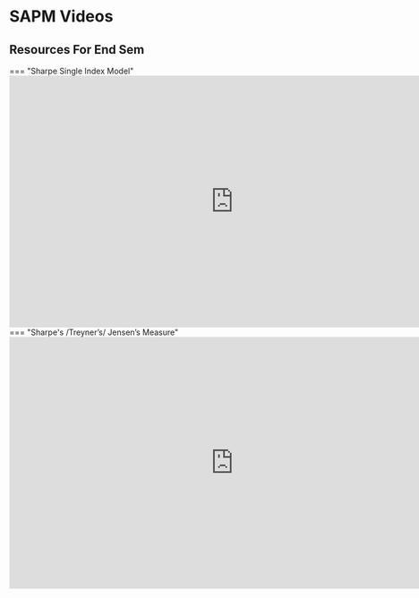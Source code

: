 # SAPM Videos


## Resources For End Sem

=== "Sharpe Single Index Model"
    <iframe src="https://www.youtube.com/embed?playlist=Bf5KWsynvnk&fs=1" width="800" height="450" allowfullscreen="allowfullscreen"
        mozallowfullscreen="mozallowfullscreen" 
        msallowfullscreen="msallowfullscreen" 
        oallowfullscreen="oallowfullscreen" 
        webkitallowfullscreen="webkitallowfullscreen" frameborder="0"></iframe> 
=== "Sharpe's /Treyner’s/ Jensen’s Measure"
    <iframe src="https://www.youtube.com/embed?playlist=HI4rwrk1xhQ,Bsod8a8-muc&fs=1" width="800" height="450" allowfullscreen="allowfullscreen"
        mozallowfullscreen="mozallowfullscreen" 
        msallowfullscreen="msallowfullscreen" 
        oallowfullscreen="oallowfullscreen" 
        webkitallowfullscreen="webkitallowfullscreen" frameborder="0"></iframe>
